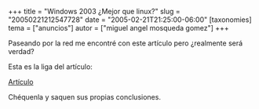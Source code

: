 +++
title = "Windows 2003 ¿Mejor que linux?"
slug = "20050221212547728"
date = "2005-02-21T21:25:00-06:00"
[taxonomies]
tema = ["anuncios"]
autor = ["miguel angel mosqueda gomez"]
+++

Paseando por la red me encontré con este artículo pero ¿realmente será
verdad?

Esta es la liga del artículo:

[Artículo](http://www.microsoft.com/mexico/vayamosaloshechos/default.mspx)

Chéquenla y saquen sus propias conclusiones.
